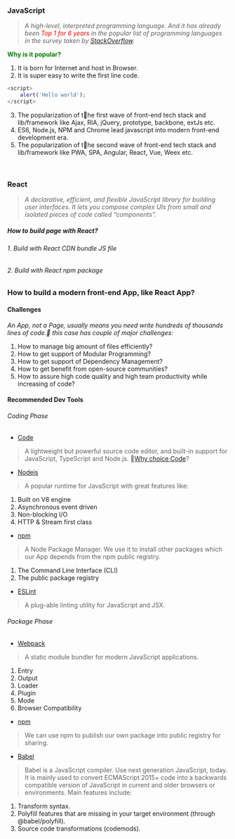 ### JavaScript
>_A high-level, interpreted programming language. And it has already been <span style="color:red">Top 1 for 6 years </span>in the popular list of programming languages in the survey taken by [StackOverflow](https://insights.stackoverflow.com/survey/2019#technology-_-programming-scripting-and-markup-languages)._

**<span style="color:green">Why is it popular?</span>**
1. It is born for Internet and host in Browser.
2. It is super easy to write the first line code.
```javascript
<script>
    alert('Hello world');
</script>
```
3. The popularization of the first wave of front-end tech stack and lib/framework like Ajax, RIA, jQuery, prototype, backbone, extJs etc.
4. ES6, Node.js, NPM and Chrome lead javascript into modern front-end development era.
5. The popularization of the second wave of front-end tech stack and lib/framework like PWA, SPA, Angular, React, Vue, Weex etc.

<br>

### React
>_A declarative, efficient, and flexible JavaScript library for building user interfaces. It lets you compose complex UIs from small and isolated pieces of code called “components”._

##### How to build page with React?

###### 1. Build with React CDN bundle JS file

###### 2. Build with React npm package

### How to build a modern front-end App, like React App?


#### Challenges

_An App, not a Page, usually means you need write hundreds of thousands lines of code. this case has couple of major challenges:_

1. How to manage big amount of files efficiently?
2. How to get support of Modular Programming?
3. How to get support of Dependency Management?
4. How to get benefit from open-source communities?
5. How to assure high code quality and high team productivity while increasing of code?

#### Recommended Dev Tools

###### Coding Phase
- [Code](https://code.visualstudio.com/)
>A lightweight but powerful source code editor, and built-in support for JavaScript, TypeScript and Node.js. [Why choice Code](https://code.visualstudio.com/docs/editor/whyvscode)?
- [Nodejs](https://nodejs.org/en/)
>A popular runtime for JavaScript with great features like:
1. Built on V8 engine
2. Asynchronous event driven
3. Non-blocking I/O
4. HTTP & Stream first class
- [npm](https://www.npmjs.com/)
>A Node Package Manager. We use it to install other packages which our App depends from the npm public registry.
1. The Command Line Interface (CLI)
2. The public package registry

- [ESLint](https://eslint.org/)
>A plug-able linting utility for JavaScript and JSX.


###### Package Phase
- [Webpack](https://webpack.js.org/)
>A static module bundler for modern JavaScript applications.
1. Entry
2. Output
3. Loader
4. Plugin
5. Mode
6. Browser Compatibility
- [npm](https://www.npmjs.com/)
>We can use npm to publish our own package into public registry for sharing.
- [Babel](https://babeljs.io/)
>Babel is a JavaScript compiler.
Use next generation JavaScript, today. It is mainly used to convert ECMAScript 2015+ code into a backwards compatible version of JavaScript in current and older browsers or environments. Main features include:
1. Transform syntax.
2. Polyfill features that are missing in your target environment (through @babel/polyfill).
3. Source code transformations (codemods).
